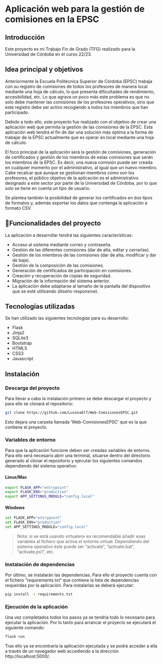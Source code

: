 # Aplicación web para la gestión de comisiones en la EPSC

## Introducción

Este proyecto es mi Trabajo Fin de Grado (TFG) realizado para la Universidad de Córdoba en el curso 22/23.

## Idea principal y objetivos

Anteriormente la Escuela Politécnica Superior de Córdoba (EPSC) trabaja con su registro de comisiones de todos los profesores de manera local mediante una hoja de cálculo, lo que presenta dificultades de rendimiento, accesibilidad, etc. Lo que agrava un poco más este problema es que no solo debe mantener las comisiones de los profesores operativos, sino que este registro debe ser activo recogiendo a todos los miembros que han participado.

Debido a todo ello, este proyecto fue realizado con el objetivo de crear una aplicación web que permita la gestión de las comisiones de la EPSC. Esta aplicación web tendrá el fin de dar una solución más óptima a la forma de trabajar de la EPSC actualmente que es operar en local mediante una hoja de cálculo.

El foco principal de la aplicación será la gestión de comisiones, generación de
certificados y gestión de los miembros de estas comisiones que serán los miembros
de la EPSC. Es decir, una nueva comisión puede ser creada en cualquier momento
por el administrativo, al igual que un nuevo miembro. Cabe recalcar que aunque se
gestionan miembros como son los profesores, el público objetivo de la aplicación es
el administrativo designado a este sector por parte de la Universidad de Córdoba,
por lo que solo se tiene en cuenta un tipo de usuario.

Se plantea también la posibilidad de generar los certificados en dos tipos de
formatos y, además exportar los datos que contenga la aplicación a formato
CSV.

## 🔨Funcionalidades del proyecto

La aplicación a desarrollar tendrá las siguientes características:

- Acceso al sistema mediante correo y contraseña.
- Gestión de las diferentes comisiones (dar de alta, editar y cerrarlas).
- Gestión de los miembros de las comisiones (dar de alta, modificar y dar de baja).
- Gestión de la composición de las comisiones.
- Generación de certificados de participación en comisiones.
- Creación y recuperación de copias de seguridad.
- Migración de la información del sistema anterior.
- La aplicación debe adaptarse al tamaño de la pantalla del dispositivo que se esté utilizando (diseño responsive).

## Tecnologías utilizadas

Se han utilizado las siguientes tecnologías para su desarrollo:

- Flask
- Jinja2
- SQLite3
- Bootstrap
- HTML5
- CSS3
- Javascript

## Instalación

### Descarga del proyecto

Para llevar a cabo la instalación primero se debe descargar el proyecto y para ello se clonará el repositorio:

```sh
git clone https://github.com/Lucena8lf/Web-ComisionesEPSC.git
```

Esto dejara una carpeta llamada ’Web-ComisionesEPSC’ que es la que contiene el proyecto.

### Variables de entorno

Para que la aplicación funcione deben ser creadas variables de entorno. Para ello será
necesario abrir una terminal, situarse dentro del directorio generado al clonar el repositorio
y ejecutar los siguientes comandos dependiendo del sistema operativo:

#### Linux/Mac

```sh
export FLASK_APP="entrypoint"
export FLASK_ENV="production"
export APP_SETTINGS_MODULE="config.local"
```

#### Windows

```sh
set FLASK_APP="entrypoint"
set FLASK_ENV="production"
set APP_SETTINGS_MODULE="config.local"
```

> Nota: si se está usando virtualenv es recomendable añadir esas variables
> al fichero que activa el entorno virtual. Dependiendo del sistema operativo
> éste puede ser “activate“, “activate.bat“, “activate.ps1“, etc.

### Instalación de dependencias

Por último, se instalarán las dependencias. Para ello el proyecto cuenta con el fichero
“requirements.txt“ que contiene la lista de dependencias requeridas por la aplicación. Para
instalarlas se deberá ejecutar:

```sh
pip install -r requirements.txt
```

### Ejecución de la aplicación

Una vez completados todos los pasos ya se tendría todo lo necesario para ejecutar la
aplicación. Por lo tanto para arrancar el proyecto se ejecutará el siguiente comando:

```sh
flask run
```

Tras ello ya se encontraría la aplicación ejecutada y se podrá acceder a ella a través de
un navegador web accediendo a la dirección http://localhost:5000/.
